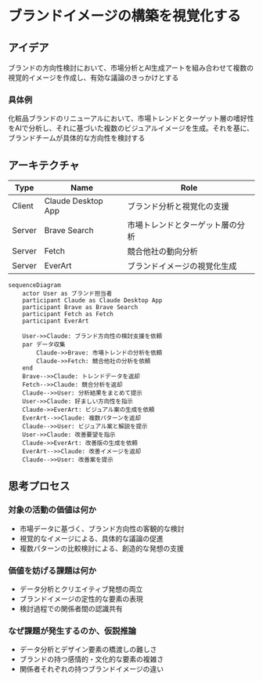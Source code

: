 # ブランドイメージの構築を視覚化する

## アイデア
ブランドの方向性検討において、市場分析とAI生成アートを組み合わせて複数の視覚的イメージを作成し、有効な議論のきっかけとする<br>

### 具体例
化粧品ブランドのリニューアルにおいて、市場トレンドとターゲット層の嗜好性をAIで分析し、それに基づいた複数のビジュアルイメージを生成。それを基に、ブランドチームが具体的な方向性を検討する<br>

## アーキテクチャ
| Type | Name | Role |
|--|--|--|
| Client | Claude Desktop App | ブランド分析と視覚化の支援 |
| Server | Brave Search | 市場トレンドとターゲット層の分析 |
| Server | Fetch | 競合他社の動向分析 |
| Server | EverArt | ブランドイメージの視覚化生成 |

```mermaid
sequenceDiagram
    actor User as ブランド担当者
    participant Claude as Claude Desktop App
    participant Brave as Brave Search
    participant Fetch as Fetch
    participant EverArt
    
    User->>Claude: ブランド方向性の検討支援を依頼
    par データ収集
        Claude->>Brave: 市場トレンドの分析を依頼
        Claude->>Fetch: 競合他社の分析を依頼
    end
    Brave-->>Claude: トレンドデータを返却
    Fetch-->>Claude: 競合分析を返却
    Claude-->>User: 分析結果をまとめて提示
    User->>Claude: 好ましい方向性を指示
    Claude->>EverArt: ビジュアル案の生成を依頼
    EverArt-->>Claude: 複数パターンを返却
    Claude-->>User: ビジュアル案と解説を提示
    User->>Claude: 改善要望を指示
    Claude->>EverArt: 改善版の生成を依頼
    EverArt-->>Claude: 改善イメージを返却
    Claude-->>User: 改善案を提示
```

## 思考プロセス

### 対象の活動の価値は何か
- 市場データに基づく、ブランド方向性の客観的な検討
- 視覚的なイメージによる、具体的な議論の促進
- 複数パターンの比較検討による、創造的な発想の支援

### 価値を妨げる課題は何か
- データ分析とクリエイティブ発想の両立
- ブランドイメージの定性的な要素の表現
- 検討過程での関係者間の認識共有

### なぜ課題が発生するのか、仮説推論
- データ分析とデザイン要素の橋渡しの難しさ
- ブランドの持つ感情的・文化的な要素の複雑さ
- 関係者それぞれの持つブランドイメージの違い